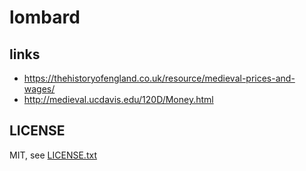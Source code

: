 
# lombard

## links

* https://thehistoryofengland.co.uk/resource/medieval-prices-and-wages/
* http://medieval.ucdavis.edu/120D/Money.html

## LICENSE

MIT, see [LICENSE.txt](LICENSE.txt)

